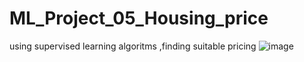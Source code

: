 # ML_Project_05_Housing_price
using supervised learning algoritms ,finding suitable pricing
![image](https://github.com/prasadkaru/ML_Project_05_Housing_price/assets/133613185/1efa2300-0a5d-42d4-b5fe-6cbfe1736a9d)
